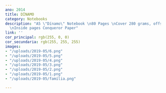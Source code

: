 ```yaml
---
ano: 2014
title: DÍNAMO
category: Notebooks
description: "A5 \"Dínamo\" Notebook \n80 Pages \nCover 280 grams, offset printing
  \nInside pages Conqueror Paper"
link: ''
cor_principal: rgb(255, 0, 0)
cor_secundaria: rgb(255, 255, 255)
images:
- "/uploads/2019-05/6.png"
- "/uploads/2019-05/5.png"
- "/uploads/2019-05/4.png"
- "/uploads/2019-05/3.png"
- "/uploads/2019-05/2.png"
- "/uploads/2019-05/1.png"
- "/uploads/2019-05/família.png"

---
```

